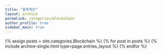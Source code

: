 ```yaml
---
title: "블록체인"
layout: archive
permalink: categories/blockchain
author_profile: true
sidebar_main: true
---
```


{% assign posts = site.categories.Blockchain %}
{% for post in posts %} {% include archive-single.html type=page.entries_layout %} {% endfor %}
